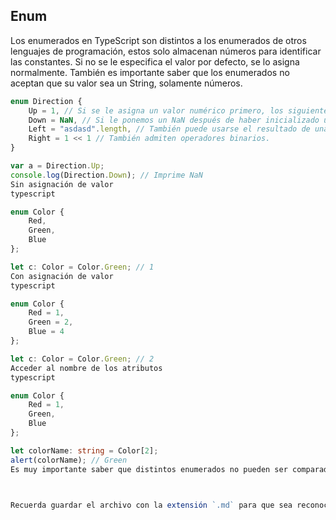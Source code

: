 ## Enum

Los enumerados en TypeScript son distintos a los enumerados de otros lenguajes de programación, estos solo almacenan números para identificar las constantes. Si no se le especifica el valor por defecto, se lo asigna normalmente. También es importante saber que los enumerados no aceptan que su valor sea un String, solamente números.

```typescript
enum Direction {
    Up = 1, // Si se le asigna un valor numérico primero, los siguientes valores empiezan desde el número especificado.
    Down = NaN, // Si le ponemos un NaN después de haber inicializado un valor, nos obliga a inicializar el siguiente después de este. Esto no solo pasa con NaN, pasa con String.length, etc.
    Left = "asdasd".length, // También puede usarse el resultado de una expresión, como la longitud de una cadena.
    Right = 1 << 1 // También admiten operadores binarios.
}

var a = Direction.Up;
console.log(Direction.Down); // Imprime NaN
Sin asignación de valor
typescript

enum Color {
    Red,
    Green,
    Blue
};

let c: Color = Color.Green; // 1
Con asignación de valor
typescript

enum Color {
    Red = 1,
    Green = 2,
    Blue = 4
};

let c: Color = Color.Green; // 2
Acceder al nombre de los atributos
typescript

enum Color {
    Red = 1,
    Green,
    Blue
};

let colorName: string = Color[2];
alert(colorName); // Green
Es muy importante saber que distintos enumerados no pueden ser comparados ya que el nombre de los enumerados no es el mismo, aunque puedan tener el mismo índice numérico.



Recuerda guardar el archivo con la extensión `.md` para que sea reconocido como un archivo Markdown.